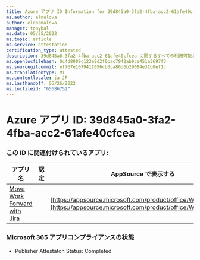 ```yaml
---
title: Azure アプリ ID Information for 39d845a0-3fa2-4fba-acc2-61afe40cfcea
ms.author: elmalova
author: elenamalova
manager: tonybal
ms.date: 05/25/2022
ms.topic: article
ms.service: attestation
certification_type: attested
description: 39d845a0-3fa2-4fba-acc2-61afe40cfcea に関するすべての利用可能なセキュリティとコンプライアンス情報。
ms.openlocfilehash: 0c4d8009c123a8d2f0bac7942ab0ce451a3697f3
ms.sourcegitcommit: ef767e1079411056cb3ca86d6b29084e31b0ef1c
ms.translationtype: MT
ms.contentlocale: ja-JP
ms.lasthandoff: 05/26/2022
ms.locfileid: "65686752"
---
```

# <a name="azure-app-id-39d845a0-3fa2-4fba-acc2-61afe40cfcea"></a>Azure アプリ ID: 39d845a0-3fa2-4fba-acc2-61afe40cfcea


### <a name="apps-associated-with-this-id"></a>この ID に関連付けられているアプリ:
| **アプリ名** | **認定** | **AppSource で表示する** |
|--------------|---------------|-----------------------|
| [Move Work Forward with Jira](../forward/WA200002855.md) |  | [https://appsource.microsoft.com/product/office/WA200002855](https://appsource.microsoft.com/product/office/WA200002855) |

### <a name="microsoft-365-app-compliance-status"></a>Microsoft 365 アプリコンプライアンスの状態
- Publisher Attestaton Status: Completed
